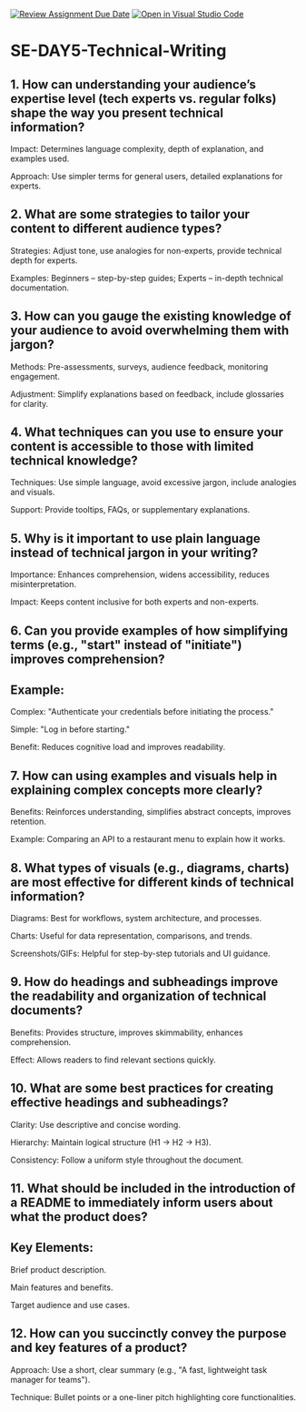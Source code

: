 [![Review Assignment Due Date](https://classroom.github.com/assets/deadline-readme-button-22041afd0340ce965d47ae6ef1cefeee28c7c493a6346c4f15d667ab976d596c.svg)](https://classroom.github.com/a/zsAR-pyY)
[![Open in Visual Studio Code](https://classroom.github.com/assets/open-in-vscode-2e0aaae1b6195c2367325f4f02e2d04e9abb55f0b24a779b69b11b9e10269abc.svg)](https://classroom.github.com/online_ide?assignment_repo_id=18627762&assignment_repo_type=AssignmentRepo)
# SE-DAY5-Technical-Writing
## 1. How can understanding your audience’s expertise level (tech experts vs. regular folks) shape the way you present technical information?

Impact: Determines language complexity, depth of explanation, and examples used.

Approach: Use simpler terms for general users, detailed explanations for experts.



## 2. What are some strategies to tailor your content to different audience types?

Strategies: Adjust tone, use analogies for non-experts, provide technical depth for experts.

Examples: Beginners – step-by-step guides; Experts – in-depth technical documentation.



## 3. How can you gauge the existing knowledge of your audience to avoid overwhelming them with jargon?

Methods: Pre-assessments, surveys, audience feedback, monitoring engagement.

Adjustment: Simplify explanations based on feedback, include glossaries for clarity.



## 4. What techniques can you use to ensure your content is accessible to those with limited technical knowledge?

Techniques: Use simple language, avoid excessive jargon, include analogies and visuals.

Support: Provide tooltips, FAQs, or supplementary explanations.



## 5. Why is it important to use plain language instead of technical jargon in your writing?

Importance: Enhances comprehension, widens accessibility, reduces misinterpretation.

Impact: Keeps content inclusive for both experts and non-experts.



## 6. Can you provide examples of how simplifying terms (e.g., "start" instead of "initiate") improves comprehension?

## Example:

Complex: "Authenticate your credentials before initiating the process."

Simple: "Log in before starting."


Benefit: Reduces cognitive load and improves readability.



## 7. How can using examples and visuals help in explaining complex concepts more clearly?

Benefits: Reinforces understanding, simplifies abstract concepts, improves retention.

Example: Comparing an API to a restaurant menu to explain how it works.



## 8. What types of visuals (e.g., diagrams, charts) are most effective for different kinds of technical information?

Diagrams: Best for workflows, system architecture, and processes.

Charts: Useful for data representation, comparisons, and trends.

Screenshots/GIFs: Helpful for step-by-step tutorials and UI guidance.



## 9. How do headings and subheadings improve the readability and organization of technical documents?

Benefits: Provides structure, improves skimmability, enhances comprehension.

Effect: Allows readers to find relevant sections quickly.



## 10. What are some best practices for creating effective headings and subheadings?



Clarity: Use descriptive and concise wording.

Hierarchy: Maintain logical structure (H1 → H2 → H3).

Consistency: Follow a uniform style throughout the document.


## 11. What should be included in the introduction of a README to immediately inform users about what the product does?



## Key Elements:

Brief product description.

Main features and benefits.

Target audience and use cases.



## 12. How can you succinctly convey the purpose and key features of a product?



Approach: Use a short, clear summary (e.g., "A fast, lightweight task manager for teams").

Technique: Bullet points or a one-liner pitch highlighting core functionalities.
